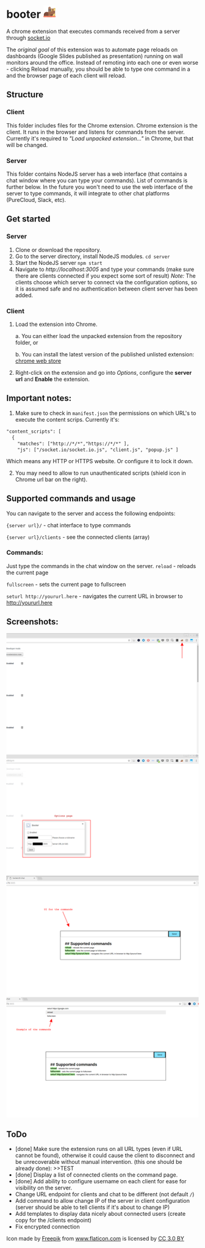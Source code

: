 # booter ![icon](https://github.com/andrewasfa/booter/blob/master/client/icon.png)

A chrome extension that executes commands received from a server through [socket.io](https://socket.io/)

The *original goal* of this extension was to automate page reloads on dashboards (Google Slides published as presentation) running on wall monitors around the office. Instead of remoting into each one or even worse - clicking Reload manually, you should be able to type one command in a  and the browser page of each client will reload.

## Structure
### Client
This folder includes files for the Chrome extension.
Chrome extension is the client. It runs in the browser and listens for commands from the server. Currently it's required to _"Load unpacked extension..."_ in Chrome, but that will be changed.

### Server
This folder contains NodeJS server has a web interface (that contains a chat window where you can type your commands). List of commands is further below.
In the future you won't need to use the web interface of the server to type commands, it will integrate to other chat platforms (PureCloud, Slack, etc).

## Get started
### Server
1. Clone or download the repository.
2. Go to the server directory, install NodeJS modules. `cd server`
3. Start the NodeJS server `npm start`
4. Navigate to *http://localhost:3005* and type your commands (make sure there are clients connected if you expect some sort of result)
*Note:* The clients choose which server to connect via the configuration options, so it is assumed safe and no authentication between client server has been added.

### Client
1. Load the extension into Chrome.

    a. You can either load the unpacked extension from the repository folder, or

    b. You can install the latest version of the published unlisted extension: [chrome web store](https://chrome.google.com/webstore/detail/booter/kgpdacpdhakobnbaeodpihkklilhedho)

2. Right-click on the extension and go into *Options*, configure the **server url** and **Enable** the extension.



## Important notes:
1. Make sure to check in `manifest.json` the permissions on which URL's to execute the content scrips.
Currently it's:
```
"content_scripts": [
  {
    "matches": ["http://*/*","https://*/*" ],
    "js": ["/socket.io/socket.io.js", "client.js", "popup.js" ]
```
Which means any HTTP or HTTPS website. Or configure it to lock it down.

2. You may need to allow to run unauthenticated scripts (shield icon in Chrome url bar on the right).


## Supported commands and usage
You can navigate to the server and access the following endpoints:

`{server url}/` - chat interface to type commands

`{server url}/clients` - see the connected clients (array)

### Commands:
Just type the commands in the chat window on the server.
`reload` - reloads the current page

`fullscreen` - sets the current page to fullscreen

`seturl http://yoururl.here` - navigates the current URL in browser to http://yoururl.here


## Screenshots:
![Screenshot1](https://github.com/andrewasfa/booter/blob/master/client/sh1.png)
![Screenshot2](https://github.com/andrewasfa/booter/blob/master/client/sh2.png)
![Screenshot3](https://github.com/andrewasfa/booter/blob/master/client/sh3.png)
![Screenshot4](https://github.com/andrewasfa/booter/blob/master/client/sh4.png)


## ToDo
- [done] Make sure the extension runs on all URL types (even if URL cannot be found), otherwise it could cause the client to disconnect and be unrecoverable without manual intervention. (this one should be already done): >>TEST
- [done] Display a list of connected clients on the command page.
- [done] Add ability to configure username on each client for ease for visibility on the server.
- Change URL endpoint for clients and chat to be different (not default `/`)
- Add command to allow change IP of the server in client configuration (server should be able to tell clients if it's about to change IP)
- Add templates to display data nicely about connected users (create copy for the /clients endpoint)
- Fix encrypted connection

<div> Icon made by <a href="http://www.freepik.com" title="Freepik">Freepik</a> from <a href="https://www.flaticon.com/" title="Flaticon">www.flaticon.com</a> is licensed by <a href="http://creativecommons.org/licenses/by/3.0/" title="Creative Commons BY 3.0" target="_blank">CC 3.0 BY</a>
</div>
